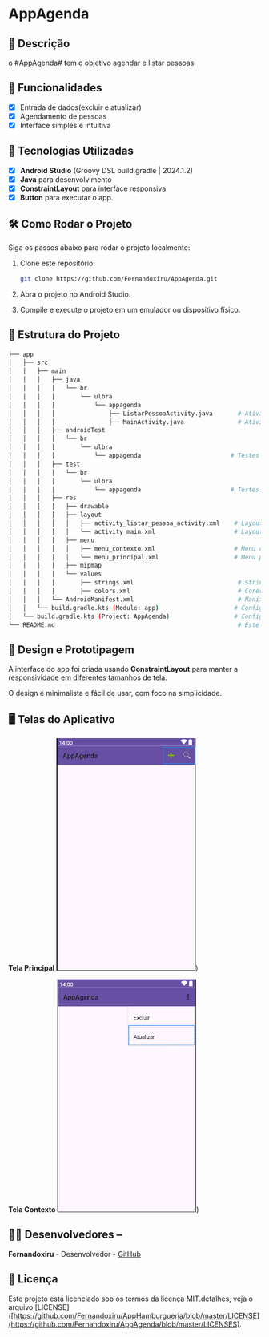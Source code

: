 # **AppAgenda**

## 📱 Descrição
o #AppAgenda# tem o objetivo agendar e listar pessoas

## 🔧 Funcionalidades
- [x] Entrada de dados(excluir e atualizar)
- [X] Agendamento de pessoas
- [X] Interface simples e intuitiva

## 🚀 Tecnologias Utilizadas 
- [X] **Android Studio** (Groovy DSL build.gradle | 2024.1.2)
- [X] **Java** para desenvolvimento
- [X] **ConstraintLayout** para interface responsiva
- [X] **Button** para executar o app.

## 🛠️ Como Rodar o Projeto
Siga os passos abaixo para rodar o projeto localmente:

1. Clone este repositório:

    ```bash
    git clone https://github.com/Fernandoxiru/AppAgenda.git
    ```
2. Abra o projeto no Android Studio.
3. Compile e execute o projeto em um emulador ou dispositivo físico.

## 📂 Estrutura do Projeto

```bash
├── app
│   ├── src
│   │   ├── main
│   │   │   ├── java
│   │   │   │   └── br
│   │   │   │       └── ulbra
│   │   │   │           └── appagenda
│   │   │   │               ├── ListarPessoaActivity.java       # Atividade para listar pessoas
│   │   │   │               ├── MainActivity.java               # Atividade principal
│   │   │   ├── androidTest
│   │   │   │   └── br
│   │   │   │       └── ulbra
│   │   │   │           └── appagenda                         # Testes instrumentados
│   │   │   ├── test
│   │   │   │   └── br
│   │   │   │       └── ulbra
│   │   │   │           └── appagenda                         # Testes unitários
│   │   │   ├── res
│   │   │   │   ├── drawable
│   │   │   │   ├── layout
│   │   │   │   │   ├── activity_listar_pessoa_activity.xml    # Layout para listar pessoas
│   │   │   │   │   └── activity_main.xml                      # Layout da tela principal
│   │   │   │   ├── menu
│   │   │   │   │   ├── menu_contexto.xml                      # Menu de contexto
│   │   │   │   │   └── menu_principal.xml                     # Menu principal
│   │   │   │   ├── mipmap
│   │   │   │   └── values
│   │   │   │       ├── strings.xml                             # Strings usadas no app
│   │   │   │       ├── colors.xml                              # Cores definidas no projeto
│   │   │   └── AndroidManifest.xml                             # Manifest do aplicativo
│   │   └── build.gradle.kts (Module: app)                     # Configuração do Gradle do módulo
│   └── build.gradle.kts (Project: AppAgenda)                  # Configuração do Gradle do projeto
└── README.md                                                   # Este arquivo

```

## 🎨 Design e Prototipagem
 
A interface do app foi criada usando **ConstraintLayout** para manter a responsividade em diferentes tamanhos de tela.
 
O design é minimalista e fácil de usar, com foco na simplicidade.
 
 ## 🖥️ Telas do Aplicativo
  **Tela Principal**
![image](https://github.com/Fernandoxiru/AppAgenda/blob/master/assets/telaprincipal.png))

**Tela Contexto**
![image](https://github.com/Fernandoxiru/AppAgenda/blob/master/assets/telacontexto.png))

## 👨‍💻 Desenvolvedores –

**Fernandoxiru** - Desenvolvedor - [GitHub](https://github.com/Fernandoxiru)

 ## 📄 Licença
  Este projeto está licenciado sob os termos da licença MIT.detalhes, veja o arquivo [LICENSE]([https://github.com/Fernandoxiru/AppHamburgueria/blob/master/LICENSE](https://github.com/Fernandoxiru/AppAgenda/blob/master/LICENSES). 
  
    
